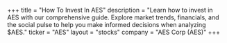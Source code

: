 +++
title = "How To Invest In AES"
description = "Learn how to invest in AES with our comprehensive guide. Explore market trends, financials, and the social pulse to help you make informed decisions when analyzing $AES."
ticker = "AES"
layout = "stocks"
company = "AES Corp (AES)"
+++

